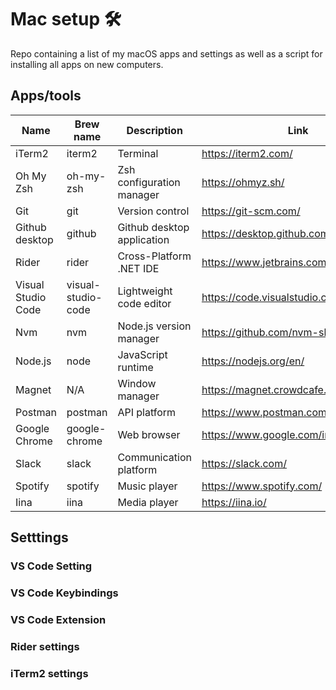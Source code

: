 # Mac setup 🛠
Repo containing a list of my macOS apps and settings as well as a script for installing all apps on new computers.

## Apps/tools 

| Name | Brew name | Description | Link |
| ----------- | ----------- | ----------- | ----------- |
| iTerm2 | iterm2 | Terminal | https://iterm2.com/ |
| Oh My Zsh | oh-my-zsh | Zsh configuration manager | https://ohmyz.sh/ |
| Git | git | Version control | https://git-scm.com/ |
| Github desktop | github | Github desktop application | https://desktop.github.com/ |
| Rider | rider | Cross-Platform .NET IDE | https://www.jetbrains.com/rider/ |
| Visual Studio Code | visual-studio-code | Lightweight code editor| https://code.visualstudio.com/ |
| Nvm | nvm | Node.js version manager | https://github.com/nvm-sh/nvm |
| Node.js | node | JavaScript runtime | https://nodejs.org/en/ |
| Magnet | N/A | Window manager | https://magnet.crowdcafe.com/ |
| Postman | postman | API platform | https://www.postman.com/ |
| Google Chrome | google-chrome | Web browser | https://www.google.com/intl/no/chrome/ |
| Slack | slack | Communication platform | https://slack.com/ |
| Spotify | spotify | Music player | https://www.spotify.com/ |
| Iina | iina | Media player | https://iina.io/


## Setttings

### VS Code Setting

### VS Code Keybindings

### VS Code Extension

### Rider settings

### iTerm2 settings
